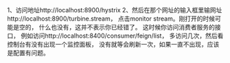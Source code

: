 1、访问地址http://localhost:8900/hystrix
2、然后在那个网址的输入框里输网址
http://localhost:8900/turbine.stream，
点击monitor stream。刚打开的时候可能是空的，
什么也没有，这并不表示你已经错了。
这时候你访问消费者服务的接口，
例如访问http://localhost:8400/consumer/feign/list，
多访问几次，然后看控制台有没有出现一个监控面板，
没有就等会刷新一次，如果一直不出现，应该是配置有问题。

